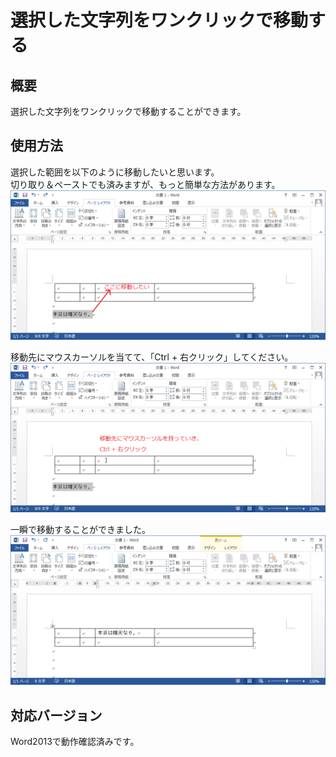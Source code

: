 # 選択した文字列をワンクリックで移動する	

## 概要

選択した文字列をワンクリックで移動することができます。

## 使用方法
選択した範囲を以下のように移動したいと思います。<br>
切り取り＆ペーストでも済みますが、もっと簡単な方法があります。<br>
![](image1.png)

移動先にマウスカーソルを当てて、「Ctrl + 右クリック」してください。<br>
![](image2.png)

一瞬で移動することができました。<br>
![](image3.png)

## 対応バージョン
Word2013で動作確認済みです。
